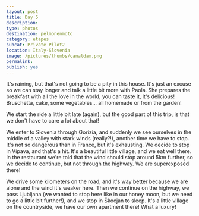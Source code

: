 ```yaml
---
layout: post
title: Day 5
description: 
type: photos
destination: pelmonenmoto
category: etapes
subcat: Private Pilot2
location: Italy-Slovenia
image: /pictures/thumbs/canaldam.png
permalink: 
publish: yes
---
```


It's raining, but that's not going to be a pity in this house. It's just an excuse so we can stay longer and talk a little bit more with Paola. She prepares the breakfast with all the love in the world, you can taste it, it's delicious! Bruschetta, cake, some vegetables... all homemade or from the garden!

We start the ride a little bit late (again), but the good part of this trip, is that we don't have to care a lot about that!

We enter to Slovenia through Gorizia, and suddenly we see ourselves in the middle of a valley with stark winds (really?!), another time we have to stop. It's not so dangerous than in France, but it's exhausting. We decide to stop in Vipava, and that's a hit. It's a beautiful little village, and we eat well there. In the restaurant we're told that the wind should stop around 5km further, so we decide to continue, but not through the highway. We are superexposed there!

We drive some kilometers on the road, and it's way better because we are alone and the wind it's weaker here. Then we continue on the highway, we pass Ljubljana (we wanted to stop here like in our honey moon, but we need to go a little bit further!), and we stop in Škocjan to sleep. It's a little village on the countryside, we have our own apartment there! What a luxury!


